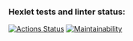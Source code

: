 ### Hexlet tests and linter status:
[![Actions Status](https://github.com/ZhushmanMS/frontend-project-lvl1/workflows/hexlet-check/badge.svg)](https://github.com/ZhushmanMS/frontend-project-lvl1/actions)
[![Maintainability](https://api.codeclimate.com/v1/badges/e8c6683c98158ab4c0b5/maintainability)](https://codeclimate.com/github/ZhushmanMS/frontend-project-lvl1/maintainability)